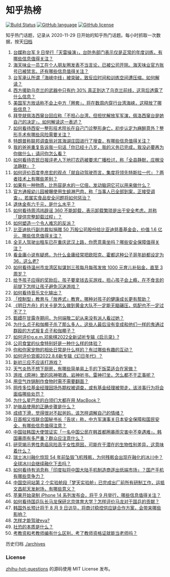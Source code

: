 # 知乎热榜
[![Build Status](https://github.com/ToWeLong/zhihu-hot-questions/workflows/CI/badge.svg)](https://github.com/ToWeLong/zhihu-hot-questions/actions)
[![GitHub language](https://img.shields.io/badge/language-golang-orange.svg)](https://golang.org/)
[![GitHub license](https://img.shields.io/github/license/ToWeLong/zhihu-hot-questions)](https://github.com/ToWeLong/zhihu-hot-questions/blob/main/LICENSE)

知乎热门话题，记录从 2020-11-29 日开始的知乎热门话题。每小时抓取一次数据，按天[归档](./archives)

<!-- BEGIN -->

1. [台媒称台军 9 日举行「天雷操演」，台防务部门表示仅是正常的年度训练，有哪些信息值得关注？](https://www.zhihu.com/question/547625942)
1. [海天味业一员工在个人朋友圈发表不当言论，已被公司开除。海天味业官方账号已被禁言。还有哪些信息值得关注？](https://www.zhihu.com/question/547515115)
1. [台军承认所谓「海峡中线」被突破，致反应时间和训练空间遭压缩，如何解读？](https://www.zhihu.com/question/547585478)
1. [西方援助乌克兰的武器中只有约 30% 真正到达了乌克兰前线，这背后透露了什么信息？](https://www.zhihu.com/question/547546692)
1. [美国军方放话称不会上中方「圈套」，将在数周内穿行台湾海峡，这释放了哪些信息？](https://www.zhihu.com/question/547621725)
1. [拜登就佩洛西窜台回应称「不担心台湾，但担忧解放军军演，佩洛西窜台是她自己的决定」，如何解读这一表述？](https://www.zhihu.com/question/547625480)
1. [如何看待西安一整形技术院长在自己门诊整形身亡，初步认定为麻醉意外？整形手术有哪些风险需要关注？](https://www.zhihu.com/question/547565323)
1. [特朗普称联邦调查局对其海湖庄园进行了搜查，有哪些信息值得关注？](https://www.zhihu.com/question/547629515)
1. [我的爸爸重复告诉我一句话「你已经十八岁，我的义务已完成，我没必要再为你做什么」请问你怎么看？](https://www.zhihu.com/question/418878039)
1. [如何看待农民日报评老人下地打农药被要求广播检讨，称「全县静默，庄稼没法静默」？](https://www.zhihu.com/question/547481964)
1. [如何评价百度李彦宏的观点「就自动驾驶而言，集度将领先特斯拉一代」？两者技术上有哪些差别？](https://www.zhihu.com/question/547542710)
1. [如果有一种物质，比热容是水的一亿倍，发动脑洞它可以用来做什么？](https://www.zhihu.com/question/541390819)
1. [官方通报幼儿园被曝使用生蛆淋巴肉，称「当事人已全部到案，正接受调查」，若属实食品安全问题将如何惩治？](https://www.zhihu.com/question/547625217)
1. [退休金有六千元，是什么水平？](https://www.zhihu.com/question/316974055)
1. [如何看待周鸿祎辟谣 360 不能卸载，表示卸载繁琐是出于安全考虑，并称「提供完整卸载过程」？](https://www.zhihu.com/question/547513753)
1. [如何塑造一个令人难忘的反派？](https://www.zhihu.com/question/528351025)
1. [比亚迪执行副总裁拟捐赠 50 万股公司股份给比亚迪慈善基金会，价值 1.6 亿元，哪些信息值得关注？](https://www.zhihu.com/question/547485819)
1. [全无人驾驶出租车已在重庆武汉上路，你愿意乘坐吗？哪些安全保障值得关注？](https://www.zhihu.com/question/547605057)
1. [看金庸小说有疑惑，为什么金庸经常把欧阳克、霍都这种公子哥年龄都设定为36，这么老?](https://www.zhihu.com/question/546702037)
1. [如何看待温州市龙湾区拟谋划三孩每月每孩发放 1000 元育儿补贴金，直至 3 周岁？](https://www.zhihu.com/question/547558446)
1. [给予孩子应得的奖励后，孩子要拿钱去买游戏，担心孩子会上瘾，在不食言的前提下怎样让孩子避免沉迷游戏？](https://www.zhihu.com/question/544412234)
1. [如何看待音乐文化输出？](https://www.zhihu.com/question/546414814)
1. [「控制型」教育与「放养式」教育，哪种对孩子的健康成长更有帮助？](https://www.zhihu.com/question/538643538)
1. [《明日方舟》的关卡是怎么做到黄金大队不一定能无脑碾压，低配也不一定过不了？](https://www.zhihu.com/question/546999896)
1. [甄嬛在甘露寺期间，为何端敬二妃从来没有派人看过她？](https://www.zhihu.com/question/542067442)
1. [为什么贞子和伽椰子杀了那么多人，这些人最后没有变成和他们一样的鬼通过群殴的方式报复贞子和伽椰子？](https://www.zhihu.com/question/481767414)
1. [如何评价g.e.m.邓紫棋2022全新试听专辑《启示录》?](https://www.zhihu.com/question/543605738)
1. [公司食堂的伙食特别好是一种什么样的体验？](https://www.zhihu.com/question/31385067)
1. [你和你家宠物的相处日常是什么样的？有过哪些有趣的互动？](https://www.zhihu.com/question/547124971)
1. [如何评价宫阁2022.8.6新专辑《幻日年代》？](https://www.zhihu.com/question/547096813)
1. [新初三应不应该打游戏？](https://www.zhihu.com/question/547585681)
1. [天气炎热不想下厨房，有哪些简单易上手的下饭菜适合在家做？](https://www.zhihu.com/question/542689674)
1. [游戏《原神》里的风神喝酒，岩神听书，雷神打坐，怎么都不干正事呢？](https://www.zhihu.com/question/536818853)
1. [用空气炸锅制作食物时需不需要翻面？](https://www.zhihu.com/question/511498847)
1. [网传多位基金经理因场外期权被调查，或有基金经理被带走，该涉事行为将会面临哪些处罚？](https://www.zhihu.com/question/547591295)
1. [为什么星巴克的白领们大都在用 MacBook？](https://www.zhihu.com/question/545252942)
1. [护肤品使用的正确步骤是什么？](https://www.zhihu.com/question/538060128)
1. [成绩下滑，觉得很对不起爸妈，该怎样调解自己的情绪？](https://www.zhihu.com/question/442362890)
1. [日首相又找联合国秘书长「告状」称，中方军演事关日本安全保障和国民安全，有哪些信息值得注意？](https://www.zhihu.com/question/547487669)
1. [中国驻韩国大使馆证实「一名中国公民在韩首都圈暴雨灾害中不幸遇难」，韩国暴雨有多严重？群众应注意什么？](https://www.zhihu.com/question/547645006)
1. [研究揭示男性患癌风险高于女性原因，可能在于潜在的生物性别差异，这意味着什么？](https://www.zhihu.com/question/547626025)
1. [瑞士冰川融化惊现 54 年前坠毁飞机残骸，为何残骸会出现在融化的冰川中？全球冰川会继续融化下去吗？](https://www.zhihu.com/question/547456016)
1. [如何看待有消息称「印度拟将中国大陆手机制造商逐出低端市场」？国产手机有哪些竞争力？](https://www.zhihu.com/question/547618423)
1. [中国空间站第 2 个实验舱段「梦天实验舱」已完成出厂前所有研制工作，运抵文昌航天发射场，有哪些意义？](https://www.zhihu.com/question/547616904)
1. [苹果开始录制 iPhone 14 系列发布会，将于 9 月举行，哪些信息值得关注？](https://www.zhihu.com/question/547454297)
1. [如何看待国乒队长马龙保研北京体育大学？怎样评价马龙对于国乒的贡献？](https://www.zhihu.com/question/547452924)
1. [韩国外长预计将于 8 月 9 日访华，将商讨稳控供应链合作方案，会带来哪些影响？](https://www.zhihu.com/question/547530122)
1. [怎样才能驾驶eva?](https://www.zhihu.com/question/542309309)
1. [社恐的本质是什么？](https://www.zhihu.com/question/359104641)
1. [考教资和考教师编有什么区别，考了教师资格证就能当老师吗？](https://www.zhihu.com/question/545542729)

<!-- END -->

历史归档 [./archives](./archives)


### License
[zhihu-hot-questions](https://github.com/towelong/zhihu-hot-questions) 的源码使用 MIT License 发布。